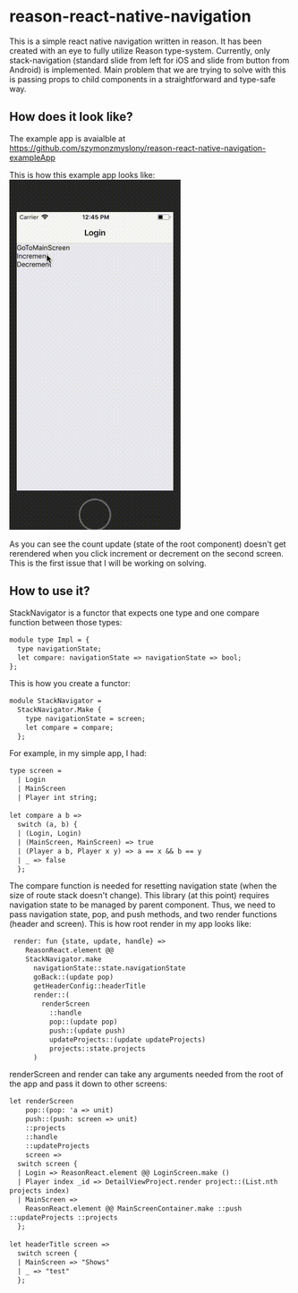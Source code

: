 # reason-react-native-navigation
This is a simple react native navigation written in reason. It has been created with an eye to fully utilize Reason type-system. 
Currently, only stack-navigation (standard slide from left for iOS and slide from button from Android) is implemented.
Main problem that we are trying to solve with this is passing props to child components in a straightforward and type-safe way.

## How does it look like?
The example app is avaialble at https://github.com/szymonzmyslony/reason-react-native-navigation-exampleApp


This is how this example app looks like:
![Switch between screens](reason-navigation.gif)

As you can see the count update (state of the root component) doesn't get rerendered when you click increment or decrement on the second screen. This is the first issue that I will be working on solving.


## How to use it?
StackNavigator is a functor that expects one type and one compare function between those types:
```reason
module type Impl = {
  type navigationState;
  let compare: navigationState => navigationState => bool;
};
```

This is how you create a functor:

```reason
module StackNavigator =
  StackNavigator.Make {
    type navigationState = screen;
    let compare = compare;
  };
```

For example, in my simple app, I had:
```reason
type screen =
  | Login
  | MainScreen
  | Player int string;

let compare a b =>
  switch (a, b) {
  | (Login, Login)
  | (MainScreen, MainScreen) => true
  | (Player a b, Player x y) => a == x && b == y
  | _ => false
  };
```
The compare function is needed for resetting navigation state (when the size of route stack doesn't change).
This library (at this point) requires navigation state to be managed by parent component. Thus, we need to pass 
navigation state, pop, and push methods, and two render functions (header and screen). This is how root render in my app looks
like:
```reason
 render: fun {state, update, handle} =>
    ReasonReact.element @@
    StackNavigator.make
      navigationState::state.navigationState
      goBack::(update pop)
      getHeaderConfig::headerTitle
      render::(
        renderScreen
          ::handle
          pop::(update pop)
          push::(update push)
          updateProjects::(update updateProjects)
          projects::state.projects
      )
```      
renderScreen and render can take any arguments needed from the root of the app and pass it down to other screens:
```reason
let renderScreen
    pop::(pop: 'a => unit)
    push::(push: screen => unit)
    ::projects
    ::handle
    ::updateProjects
    screen =>
  switch screen {
  | Login => ReasonReact.element @@ LoginScreen.make ()
  | Player index _id => DetailViewProject.render project::(List.nth projects index)
  | MainScreen =>
    ReasonReact.element @@ MainScreenContainer.make ::push ::updateProjects ::projects
  };

let headerTitle screen =>
  switch screen {
  | MainScreen => "Shows"
  | _ => "test"
  };
  ```



